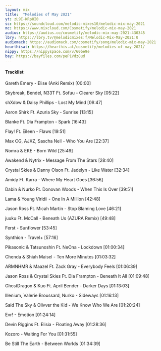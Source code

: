 ```yaml
---
layout: mix
title:  "Melodies of May 2021"
yt: zL9I-KRpOI0
sc: https://soundcloud.com/melodic-mixes10/melodic-mix-may-2021
mc: https://www.mixcloud.com/Cosmetify/melodic-mix-may-2021
audius: https://audius.co/cosmetify/melodic-mix-may-2021-430345
lbry: https://lbry.tv/@melodicmixes:f/Melodic-Mix-May-2021:0
audiomack: https://audiomack.com/cosmetify/song/melodic-mix-may-2021
hearthisat: https://hearthis.at/cosmetify/melodies-of-may-2021/
nippy: https://nippyspace.com/v/60be9e
bay: https://bayfiles.com/peP1Vdz8ud
---
```


#### Tracklist

Gareth Emery - Elise (Anki Remix) [00:00]

Skybreak, Bendel, N33T Ft. Sofuu - Clearer Sky [05:22]

shXdow & Daisy Phillips - Lost My Mind [09:47]

Aaron Shirk Ft. Azuria Sky - Sunrise [13:15]

Blanke Ft. Dia Frampton - Spark [16:43]

Flay! Ft. Eileen - Flaws [19:51]

Max CG, AJXZ, Sascha Nell - Who You Are [22:37]

Nomra & EKE - Born Wild [25:49]

Awakend & Nytrix - Message From The Stars [28:40]

Crystal Skies & Danny Olson Ft. Jadelyn - Like Water [32:34]

Amidy Ft. Karra - Where My Heart Goes [36:56]

Dabin & Nurko Ft. Donovan Woods - When This Is Over [39:51]

Lama & Young Viridii - One In A Million [42:48]

Jason Ross Ft. Micah Martin - Stop Blaming Love [46:21]

juuku Ft. McCall - Beneath Us (AZURA Remix) [49:48]

Ferst - Sunflower [53:45]

Synthion - Travel+ [57:16]

Pikasonic & Tatsunoshin Ft. NeOna - Lockdown [01:00:34]

Chenda & Shiah Maisel - Ten More Minutes [01:03:32]

ARMNHMR & Maazel Ft. Zack Gray - Everybody Feels [01:06:39]

Jason Ross & Crystal Skies Ft. Dia Frampton - Beneath It All [01:09:48]

GhostDragon & Kuo Ft. April Bender - Darker Days [01:13:03]

Illenium, Valerie Broussard, Nurko - Sideways [01:16:13]

Said The Sky & Olivver the Kid - We Know Who We Are [01:20:24]

Evr! - Emotion [01:24:14]

Devin Riggins Ft. Elisia - Floating Away [01:28:36]

Kozoro - Waiting For You [01:31:55]

Be Still The Earth - Between Worlds [01:34:39]